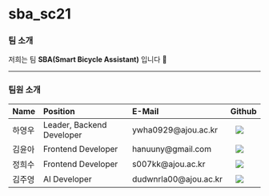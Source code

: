 # sba_sc21

<h3>팀 소개</h3>
저희는 팀 <b>SBA(Smart Bicycle Assistant)</b> 입니다 🎉

<hr>
<h3>팀원 소개</h3>
 <table>
<thead>
<tr>
<th style="text-align:left">Name</th>
<th style="text-align:left">Position</th>
<th style="text-align:left">E-Mail</th>
<th style="text-align:left">Github</th>
</tr> 
</thead>
<tbody>
<tr>
<td style="text-align:left">하영우</td>
<td style="text-align:left">Leader, Backend Developer</td>
<td style="text-align:left">ywha0929@ajou.ac.kr</td>
<td style="text-align:left"><a href="https://github.com/ywha0929">
<img src="http://img.shields.io/badge/ywha0929-655ced?style=social&logo=github" style="height : auto; margin-left : 10px; margin-right : 10px;"/>
</a></td> 
</tr>
     <tr>
<td style="text-align:left">김윤아</td>
<td style="text-align:left">Frontend Developer</td>
<td style="text-align:left">hanuuny@gmail.com</td>
<td style="text-align:left"><a href="https://github.com/anttiey">
<img src="http://img.shields.io/badge/hanuuny-655ced?style=social&logo=github&color=informational" style="height : auto; margin-left : 10px; margin-right : 10px;"/>
</a></td>
</tr>
<tr>
<td style="text-align:left">정희수</td>
<td style="text-align:left">Frontend Developer</td>
<td style="text-align:left">s007kk@ajou.ac.kr</td>
<td style="text-align:left"><a href="https://github.com/heeeeee0129">
<img src="http://img.shields.io/badge/heeeeee0129-655ced?style=social&logo=github&color=informational" style="height : auto; margin-left : 10px; margin-right : 10px;"/>
</a></td>
</tr>
 <tr>
<td style="text-align:left">김주영</td>
<td style="text-align:left">AI Developer</td>
<td style="text-align:left">dudwnrla00@ajou.ac.kr</td>
<td style="text-align:left"><a href="https://github.com/kimjuyoung00">
<img src="http://img.shields.io/badge/kimjuyoung00-655ced?style=social&logo=github&color=informational" style="height : auto; margin-left : 10px; margin-right : 10px;"/>
</a></td>
</tr>
</tbody>
</table>

